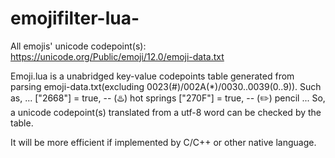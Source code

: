 # emojifilter-lua-

All emojis' unicode codepoint(s):
https://unicode.org/Public/emoji/12.0/emoji-data.txt

Emoji.lua is a unabridged key-value codepoints table generated from parsing emoji-data.txt(excluding 0023(#)/002A(*)/0030..0039(0..9)).
Such as, ...
["2668"] = true, -- (♨️)       hot springs
["270F"] = true, -- (✏️)       pencil
...
So, a unicode codepoint(s) translated from a utf-8 word can be checked by the table.



It will be more efficient if implemented by C/C++ or other native language.
